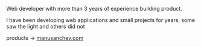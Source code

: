 
 
Web developer with more than 3 years of experience building product.

I have been developing web applications and small projects for years, some saw the light and others did not

products -> [manusanchev.com](https://manusanchev.com)
